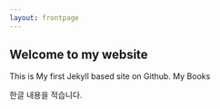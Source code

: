 ```yaml
---
layout: frontpage
---
```


## Welcome to my website

This is My first Jekyll based site on Github. My Books 

한글 내용을 적습니다.
